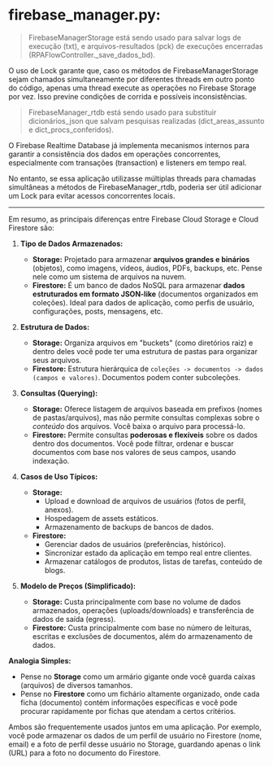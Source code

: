 

# firebase_manager.py:

> FirebaseManagerStorage está sendo usado para salvar logs de execução (txt), e arquivos-resultados (pck) de execuções encerradas (RPAFlowController._save_dados_bd).

O uso de Lock garante que, caso os métodos de FirebaseManagerStorage sejam chamados simultaneamente por diferentes threads em outro ponto do código, 
apenas uma thread execute as operações no Firebase Storage por vez. Isso previne condições de corrida e possíveis inconsistências.

> FirebaseManager_rtdb está sendo usado para substituir dicionários_json que salvam pesquisas realizadas (dict_areas_assunto e dict_procs_conferidos).

O Firebase Realtime Database já implementa mecanismos internos para garantir a consistência dos dados em operações concorrentes, 
especialmente com transações (transaction) e listeners em tempo real.

No entanto, se essa aplicação utilizasse múltiplas threads para chamadas simultâneas a métodos de FirebaseManager_rtdb, 
poderia ser útil adicionar um Lock para evitar acessos concorrentes locais.
_____________________________________________________________________________

Em resumo, as principais diferenças entre Firebase Cloud Storage e Cloud Firestore são:

1.  **Tipo de Dados Armazenados:**
    *   **Storage:** Projetado para armazenar **arquivos grandes e binários** (objetos), como imagens, vídeos, áudios, PDFs, backups, etc. Pense nele como um sistema de arquivos na nuvem.
    *   **Firestore:** É um banco de dados NoSQL para armazenar **dados estruturados em formato JSON-like** (documentos organizados em coleções). Ideal para dados de aplicação, como perfis de usuário, configurações, posts, mensagens, etc.

2.  **Estrutura de Dados:**
    *   **Storage:** Organiza arquivos em "buckets" (como diretórios raiz) e dentro deles você pode ter uma estrutura de pastas para organizar seus arquivos.
    *   **Firestore:** Estrutura hierárquica de `coleções -> documentos -> dados (campos e valores)`. Documentos podem conter subcoleções.

3.  **Consultas (Querying):**
    *   **Storage:** Oferece listagem de arquivos baseada em prefixos (nomes de pastas/arquivos), mas não permite consultas complexas sobre o *conteúdo* dos arquivos. Você baixa o arquivo para processá-lo.
    *   **Firestore:** Permite consultas **poderosas e flexíveis** sobre os dados dentro dos documentos. Você pode filtrar, ordenar e buscar documentos com base nos valores de seus campos, usando indexação.

4.  **Casos de Uso Típicos:**
    *   **Storage:**
        *   Upload e download de arquivos de usuários (fotos de perfil, anexos).
        *   Hospedagem de assets estáticos.
        *   Armazenamento de backups de bancos de dados.
    *   **Firestore:**
        *   Gerenciar dados de usuários (preferências, histórico).
        *   Sincronizar estado da aplicação em tempo real entre clientes.
        *   Armazenar catálogos de produtos, listas de tarefas, conteúdo de blogs.

5.  **Modelo de Preços (Simplificado):**
    *   **Storage:** Custa principalmente com base no volume de dados armazenados, operações (uploads/downloads) e transferência de dados de saída (egress).
    *   **Firestore:** Custa principalmente com base no número de leituras, escritas e exclusões de documentos, além do armazenamento de dados.

**Analogia Simples:**

*   Pense no **Storage** como um armário gigante onde você guarda caixas (arquivos) de diversos tamanhos.
*   Pense no **Firestore** como um fichário altamente organizado, onde cada ficha (documento) contém informações específicas e você pode procurar rapidamente por fichas que atendam a certos critérios.

Ambos são frequentemente usados juntos em uma aplicação. Por exemplo, você pode armazenar os dados de um perfil de usuário no Firestore (nome, email) e a foto de perfil desse usuário no Storage, guardando apenas o link (URL) para a foto no documento do Firestore.


